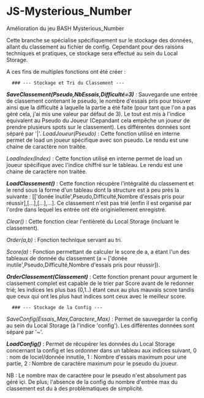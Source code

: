# JS-Mysterious_Number
Amélioration du jeu BASH Mysterious_Number

Cette branche se spécialise spécifiquement sur le stockage des données, allant du classement au fichier de config.
Cependant pour des raisons techniques et pratiques, ce stockage sera effectué au sein du Local Storage.

A ces fins de multiples fonctions ont été créer :



      ### --- Stockage et Tri du Classement ---

   ***SaveClassement(Pseudo,NbEssais,Difficulté=3)*** : Sauvegarde une entrée de classement contenant le pseudo, le nombre d'essais pris pour trouver ainsi que la difficulté à laquelle la partie a été faite (pour tant que l'on a pas géré cela, j'ai mis une valeur par défaut de 3). Le tout est mis à l'indice équivalent au Pseudo du Joueur (Cepandant cela empêche un joueur de prendre plusieurs spots sur le classement). Les différentes données sont séparé par '|'.
   *LoadJoueur(Pseudo)* : Cette fonction utilisé en interne permet de load un joueur spécifique avec son pseudo. Le rendu est une chaine de caractère non traitée.

   *LoadIndex(Index)* : Cette fonction utilisé en interne permet de load un joueur spécifique avec l'indice chiffré sur le tableau. Le rendu est une chaine de caractère non traitée.

   ***LoadClassement()*** : Cette fonction récupère l'intégralité du classement et le rend sous la forme d'un tableau dont la structure est à peu près la suivante : [['donée inutile',Pseudo,Difficulté,Nombre d'essais pris pour réussir],[...],[...],...]. Ce classement n'est pas trié (enfin il est organisé par l'ordre dans lequel les entrée ont été originiellement enregistré.

   *Clear()* : Cette fonction clear l'entièreté du Local Storage (incluant le classement).

   *Order(a,b)* : Fonction technique servant au tri.

   *Score(a)* : Fonction permettant de calculer le score de a, a étant l'un des tableaux de donnée du classement (a = ['donée inutile',Pseudo,Difficulté,Nombre d'essais pris pour réussir]).

   ***OrderClassement(Classement)*** : Cette fonction prenant pouur argument le classement complet est capable de le trier par Score avant de le redonner trié; les indices les plus bas (0,1..) étant ceux au plus mauvais score tandis que ceux qui ont les plus haut indices sont ceux avec le meilleur score.

      ### --- Stockage de la Config ---

   *SaveConfig(Essais_Max,Caractere_Max)* : Permet de sauvegarder la config au sein du Local Storage (à l'indice 'config'). Les différentes données sont séparé par '~'.

   ***LoadConfig()*** : Permet de récupérer les données du Local Storage concernant la config et les ordonner dans un tableau aux indices suivant, 0 : nom de lociel/donnée innutile, 1 : Nombre d'essais maximum pour une partie, 2 : Nombre de caractère maximum pour le pseudo du joueur.



NB : Le nombre max de caractère pour le pseudo n'est absolument pas géré içi. De plus, l'absence de la config du nombre d'entrée max du classement est du à des problèmatiques de simplicité.
